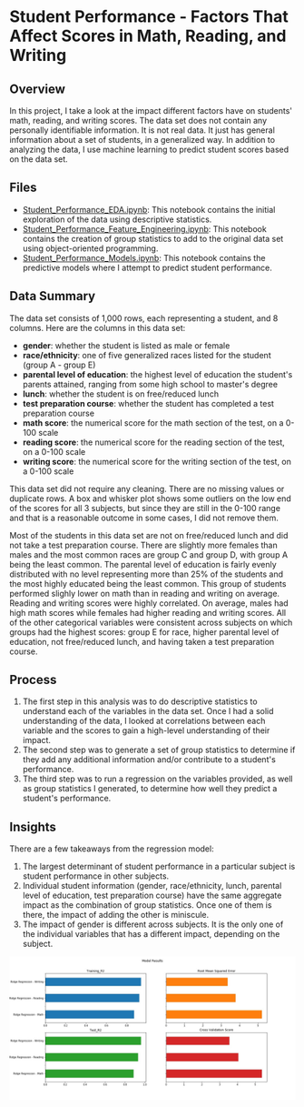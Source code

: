 # Student Performance - Factors That Affect Scores in Math, Reading, and Writing

## Overview
In this project, I take a look at the impact different factors have on students' math, reading, and writing scores.  The data set does not contain any personally identifiable information.  It is not real data.  It just has general information about a set of students, in a generalized way.  In addition to analyzing the data, I use machine learning to predict student scores based on the data set.

## Files
- [Student_Performance_EDA.ipynb](https://github.com/albert-ntiri/student_performance/blob/main/Student_Performance_EDA.ipynb): This notebook contains the initial exploration of the data using descriptive statistics.
- [Student_Performance_Feature_Engineering.ipynb](https://github.com/albert-ntiri/student_performance/blob/main/Student_Performance_Feature_Engineering.ipynb): This notebook contains the creation of group statistics to add to the original data set using object-oriented programming.
- [Student_Performance_Models.ipynb](https://github.com/albert-ntiri/student_performance/blob/main/Student_Performance_Models.ipynb): This notebook contains the predictive models where I attempt to predict student performance.

## Data Summary
The data set consists of 1,000 rows, each representing a student, and 8 columns.  Here are the columns in this data set:
- **gender**: whether the student is listed as male or female
- **race/ethnicity**: one of five generalized races listed for the student (group A - group E)
- **parental level of education**: the highest level of education the student's parents attained, ranging from some high school to master's degree
- **lunch**: whether the student is on free/reduced lunch
- **test preparation course**: whether the student has completed a test preparation course
- **math score**: the numerical score for the math section of the test, on a 0-100 scale
- **reading score**: the numerical score for the reading section of the test, on a 0-100 scale
- **writing score**: the numerical score for the writing section of the test, on a 0-100 scale

This data set did not require any cleaning.  There are no missing values or duplicate rows.  A box and whisker plot shows some outliers on the low end of the scores for all 3 subjects, but since they are still in the 0-100 range and that is a reasonable outcome in some cases, I did not remove them.

Most of the students in this data set are not on free/reduced lunch and did not take a test preparation course.  There are slightly more females than males and the most common races are group C and group D, with group A being the least common.  The parental level of education is fairly evenly distributed with no level representing more than 25% of the students and the most highly educated being the least common.  This group of students performed slighly lower on math than in reading and writing on average.  Reading and writing scores were highly correlated.  On average, males had high math scores while females had higher reading and writing scores.  All of the other categorical variables were consistent across subjects on which groups had the highest scores: group E for race, higher parental level of education, not free/reduced lunch, and having taken a test preparation course.

## Process
1. The first step in this analysis was to do descriptive statistics to understand each of the variables in the data set.  Once I had a solid understanding of the data, I looked at correlations between each variable and the scores to gain a high-level understanding of their impact.
2. The second step was to generate a set of group statistics to determine if they add any additional information and/or contribute to a student's performance.
3. The third step was to run a regression on the variables provided, as well as group statistics I generated, to determine how well they predict a student's performance.

## Insights
There are a few takeaways from the regression model:
1. The largest determinant of student performance in a particular subject is student performance in other subjects.
2. Individual student information (gender, race/ethnicity, lunch, parental level of education, test preparation course) have the same aggregate impact as the combination of group statistics.  Once one of them is there, the impact of adding the other is miniscule.
3. The impact of gender is different across subjects.  It is the only one of the individual variables that has a different impact, depending on the subject.

![](charts/final_model_results.jpg)
